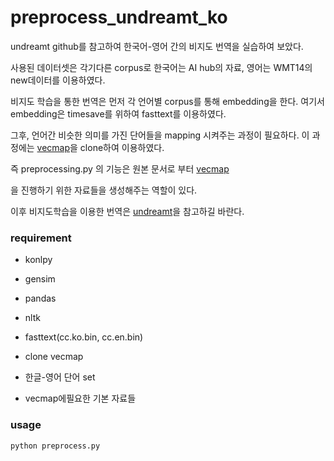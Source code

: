 # preprocess_undreamt_ko

undreamt github를 참고하여 한국어-영어 간의 비지도 번역을 실습하여 보았다.

사용된 데이터셋은 각기다른 corpus로 한국어는 AI hub의 자료, 영어는 WMT14의 new데이터를 이용하였다.

비지도 학습을 통한 번역은 먼저 각 언어별 corpus를 통해 embedding을 한다. 여기서 embedding은 timesave를 위하여 fasttext를 이용하였다. 

그후, 언어간 비슷한 의미를 가진 단어들을 mapping 시켜주는 과정이 필요하다. 이 과정에는 [vecmap](https://github.com/artetxem/vecmap)을 clone하여 이용하였다.

즉 preprocessing.py 의 기능은 원본 문서로 부터 [vecmap](https://github.com/artetxem/vecmap)

을 진행하기 위한 자료들을 생성해주는 역할이 있다.

이후 비지도학습을 이용한 번역은 [undreamt](https://github.com/Changyoon-Lee/unsupervised_nmt)을 참고하길 바란다.

### requirement

- konlpy
- gensim
- pandas
- nltk
- fasttext(cc.ko.bin, cc.en.bin)

- clone vecmap

- 한글-영어 단어 set
- vecmap에필요한 기본 자료들

### usage

```
python preprocess.py
```

